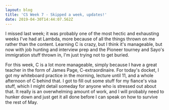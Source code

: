 ```yaml
---
layout: blog
title: 'CS Week 7 - Skipped a week, updates!'
date: 2019-04-30T14:44:07.562Z
---
```

I missed last week; it was probably one of the most hectic and exhausting weeks I've had at Lambda, more because of all the things thrown on me rather than the content. Learning C is crazy, but I think it's manageable, but now with job hunting and interview prep and the Pioneer tourney and Sayo's immigration stuff thrown in, I'm just trying not to get buried.

For this week, C is a lot more manageable, simply because I have a great teacher in the form of James Page, C-extraordinaire. For today's docket, I got my whiteboard practice in the morning, lecture until 11, and a whole afternoon of C behind that. I got to fill out some stuff for my fiance's visa stuff, which I might detail someday for anyone who is stressed out about that. It really is an overwhelming amount of work, and I will probably need to hunker down and just get it all done before I can speak on how to survive the rest of May.
